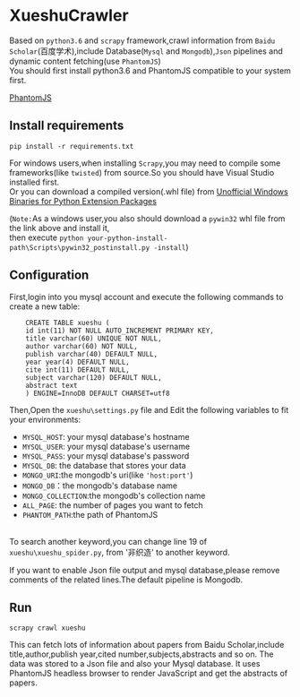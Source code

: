 # XueshuCrawler
Based on `python3.6` and `scrapy` framework,crawl information from `Baidu Scholar`(百度学术),include Database(`Mysql` and `Mongodb`),`Json` pipelines and dynamic content fetching(use `PhantomJS`)<br>
You should first install python3.6 and PhantomJS compatible to your system first.

[PhantomJS](http://phantomjs.org/download.html)

## Install requirements
`pip install -r requirements.txt`

For windows users,when installing `Scrapy`,you may need to compile some frameworks(like `twisted`) from source.So you should have Visual Studio installed first.<br>Or you can download a compiled version(.whl file) from
[Unofficial Windows Binaries for Python Extension Packages](http://www.lfd.uci.edu/~gohlke/pythonlibs/)<br>

(`Note:`As a windows user,you also should download a `pywin32` whl file from the link above and install it,<br>then execute `python your-python-install-path\Scripts\pywin32_postinstall.py -install`)

## Configuration

First,login into you mysql account and execute the following commands to create a new table:<br>

        CREATE TABLE xueshu (
        id int(11) NOT NULL AUTO_INCREMENT PRIMARY KEY,
        title varchar(60) UNIQUE NOT NULL,
        author varchar(60) NOT NULL,
        publish varchar(40) DEFAULT NULL,
        year year(4) DEFAULT NULL,
        cite int(11) DEFAULT NULL,
        subject varchar(120) DEFAULT NULL,
        abstract text
        ) ENGINE=InnoDB DEFAULT CHARSET=utf8

Then,Open the `xueshu\settings.py` file and 
Edit the following variables to fit your environments:<br>


* `MYSQL_HOST`: your mysql database's hostname
* `MYSQL_USER`: your mysql database's username
* `MYSQL_PASS`: your mysql database's password
* `MYSQL_DB`: the database that stores your data
* `MONGO_URI`:the mongodb's uri(like `'host:port'`)
* `MONGO_DB`：the mongodb's database name
* `MONGO_COLLECTION`:the mongodb's collection name
* `ALL_PAGE`: the number of pages you want to fetch
* `PHANTOM_PATH`:the path of PhantomJS

<br>To search another keyword,you can change line 19 of `xueshu\xueshu_spider.py`,
from '非织造' to another keyword.

If you want to enable Json file output and mysql database,please remove comments of the related lines.The default pipeline is Mongodb.

## Run

`scrapy crawl xueshu`<br>

This can fetch lots of information about papers from Baidu Scholar,include title,author,publish year,cited number,subjects,abstracts and so on.
The data was stored to a Json file and also your Mysql database.
It uses PhantomJS headless browser to render JavaScript and get the abstracts of papers.







